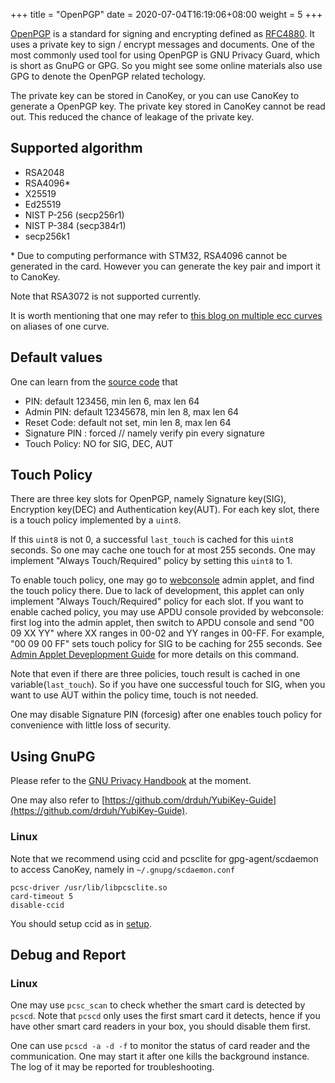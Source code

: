 +++
title = "OpenPGP"
date =  2020-07-04T16:19:06+08:00
weight = 5
+++

[OpenPGP](https://www.openpgp.org/) is a standard for signing and encrypting defined as [RFC4880](https://tools.ietf.org/html/rfc4880). It uses a private key to sign / encrypt messages and documents. One of the most commonly used tool for using OpenPGP is GNU Privacy Guard, which is short as GnuPG or GPG. So you might see some online materials also use GPG to denote the OpenPGP related techology.

The private key can be stored in CanoKey, or you can use CanoKey to generate a OpenPGP key. The private key stored in CanoKey cannot be read out. This reduced the chance of leakage of the private key.

## Supported algorithm

* RSA2048
* RSA4096\*
* X25519
* Ed25519
* NIST P-256 (secp256r1)
* NIST P-384 (secp384r1)
* secp256k1

\* Due to computing performance with STM32, RSA4096 cannot be generated in the card. However you can generate the key pair and import it to CanoKey.

Note that RSA3072 is not supported currently.

It is worth mentioning that one may refer to [this blog on multiple ecc curves](https://jia.je/crypto/2020/05/21/ecc-curves/) on aliases of one curve.

## Default values

One can learn from the [source code](https://github.com/canokeys/canokey-core/blob/master/applets/openpgp/openpgp.c) that

* PIN: default 123456, min len 6, max len 64
* Admin PIN: default 12345678, min len 8, max len 64
* Reset Code: default not set, min len 8, max len 64
* Signature PIN : forced // namely verify pin every signature
* Touch Policy: NO for SIG, DEC, AUT

## Touch Policy

There are three key slots for OpenPGP, namely Signature key(SIG), Encryption key(DEC) and Authentication key(AUT). For each key slot, there is a touch policy implemented by a `uint8`.

If this `uint8` is not 0, a successful `last_touch` is cached for this `uint8` seconds. So one may cache one touch for at most 255 seconds. One may implement "Always Touch/Required" policy by setting this `uint8` to 1.

To enable touch policy, one may go to [webconsole](https://console.canokeys.org/) admin applet, and find the touch policy there. Due to lack of development, this applet can only implement "Always Touch/Required" policy for each slot. If you want to enable cached policy, you may use APDU console provided by webconsole: first log into the admin applet, then switch to APDU console and send "00 09 XX YY" where XX ranges in 00-02 and YY ranges in 00-FF. For example, "00 09 00 FF" sets touch policy for SIG to be caching for 255 seconds. See [Admin Applet Deveplopment Guide](https://docs.canokeys.org/development/protocols/admin/) for more details on this command.

Note that even if there are three policies, touch result is cached in one variable(`last_touch`). So if you have one successful touch for SIG, when you want to use AUT within the policy time, touch is not needed.

One may disable Signature PIN (forcesig) after one enables touch policy for convenience with little loss of security.

## Using GnuPG

Please refer to the [GNU Privacy Handbook](https://gnupg.org/gph/en/manual.html) at the moment.

One may also refer to [https://github.com/drduh/YubiKey-Guide](https://github.com/drduh/YubiKey-Guide).

### Linux

Note that we recommend using ccid and pcsclite for gpg-agent/scdaemon to access CanoKey, namely in `~/.gnupg/scdaemon.conf`

```
pcsc-driver /usr/lib/libpcsclite.so
card-timeout 5
disable-ccid
```

You should setup ccid as in [setup](https://docs.canokeys.org/userguide/setup/).

## Debug and Report

### Linux

One may use `pcsc_scan` to check whether the smart card is detected by `pcscd`. Note that `pcscd` only uses the first smart card it detects, hence if you have other smart card readers in your box, you should disable them first.

One can use `pcscd -a -d -f` to monitor the status of card reader and the communication. One may start it after one kills the background instance. The log of it may be reported for troubleshooting.
